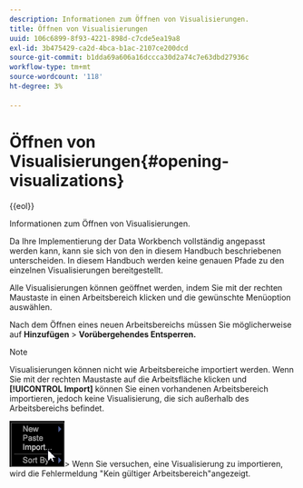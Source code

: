 ```yaml
---
description: Informationen zum Öffnen von Visualisierungen.
title: Öffnen von Visualisierungen
uuid: 106c6899-8f93-4221-898d-c7cde5ea19a8
exl-id: 3b475429-ca2d-4bca-b1ac-2107ce200dcd
source-git-commit: b1dda69a606a16dccca30d2a74c7e63dbd27936c
workflow-type: tm+mt
source-wordcount: '118'
ht-degree: 3%

---
```


# Öffnen von Visualisierungen{#opening-visualizations}

{{eol}}

Informationen zum Öffnen von Visualisierungen.

Da Ihre Implementierung der Data Workbench vollständig angepasst werden kann, kann sie sich von den in diesem Handbuch beschriebenen unterscheiden. In diesem Handbuch werden keine genauen Pfade zu den einzelnen Visualisierungen bereitgestellt.

Alle Visualisierungen können geöffnet werden, indem Sie mit der rechten Maustaste in einen Arbeitsbereich klicken und die gewünschte Menüoption auswählen.

Nach dem Öffnen eines neuen Arbeitsbereichs müssen Sie möglicherweise auf **Hinzufügen** > **Vorübergehendes Entsperren.**

>[!NOTE]
>
>Visualisierungen können nicht wie Arbeitsbereiche importiert werden. Wenn Sie mit der rechten Maustaste auf die Arbeitsfläche klicken und **[!UICONTROL Import]** können Sie einen vorhandenen Arbeitsbereich importieren, jedoch keine Visualisierung, die sich außerhalb des Arbeitsbereichs befindet.
>
>![](assets/import_workspace.png)>
>Wenn Sie versuchen, eine Visualisierung zu importieren, wird die Fehlermeldung &quot;Kein gültiger Arbeitsbereich&quot;angezeigt.
